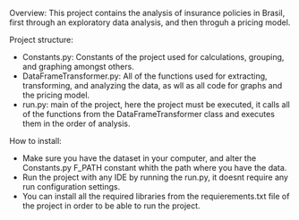 Overview: 
This project contains the analysis of insurance policies in Brasil, first through an exploratory data analysis, and then throguh a pricing model.

Project structure:
- Constants.py: Constants of the project used for calculations, grouping, and graphing amongst others.
- DataFrameTransformer.py: All of the functions used for extracting, transforming, and analyzing the data, as wll as all code for graphs and the pricing model.
- run.py: main of the project, here the project must be executed, it calls all of the functions from the DataFrameTransformer class and executes them in the order of analysis.

How to install:
- Make sure you have the dataset in your computer, and alter the Constants.py F_PATH constant whith the path where you have the data.
- Run the project with any IDE by running the run.py, it doesnt require any run configuration settings.
- You can install all the required libraries from the requierements.txt file of the project in order to be able to run the project.
